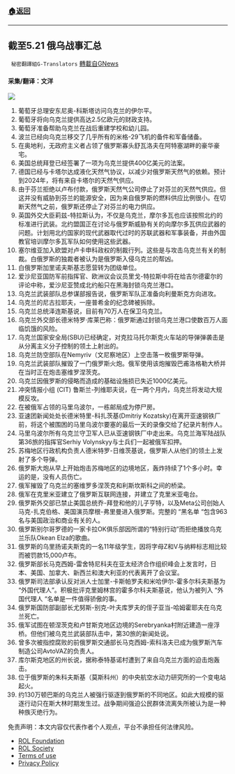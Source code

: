 ###  [:house:返回](README.md)
---


## 截至5.21 俄乌战事汇总
` 秘密翻譯組G-Translators` [轉載自GNews](https://gnews.org/zh-hans/2574029/)

#### 采集/翻译：文洋
 ![](https://assets.gnews.org/wp-content/uploads/2022/05/16531647201_1653164736.png) 
1. 葡萄牙总理安东尼奥-科斯塔访问乌克兰的伊尔平。
2. 葡萄牙将向乌克兰提供高达2.5亿欧元的财政支持。
3. 葡萄牙准备帮助乌克兰在战后重建学校和幼儿园。
4. 波兰已经向乌克兰移交了几乎所有的米格-29飞机的备件和军备储备。
5. 在奥地利，无政府主义者占领了俄罗斯寡头舒瓦洛夫在阿特塞湖畔的豪华豪宅。
6. 美国总统拜登已经签署了一项为乌克兰提供400亿美元的法案。
7. 德国已经与卡塔尔达成液化天然气协议，以减少对俄罗斯天然气的依赖。预计到2024年，将有来自卡塔尔的天然气供应。
8. 由于芬兰拒绝以卢布付款，俄罗斯天然气公司停止了对芬兰的天然气供应。但这并没有威胁到芬兰的能源安全，因为来自俄罗斯的燃料供应比例很小。在切断天然气之前，俄罗斯还停止了对芬兰的电力供应。
9. 英国外交大臣莉兹-特拉斯认为，不仅是乌克兰，摩尔多瓦也应该按照北约的标准进行武装。北约盟国正在讨论与俄罗斯威胁有关的向摩尔多瓦供应武器的问题。计划用北约国家的现代武器取代过时的苏联武器和军事装备，并由外国教官培训摩尔多瓦军队如何使用这些武器。
10. 塞尔维亚加入欧盟对卢卡申科政权的制裁行列。这些是与攻击乌克兰有关的制裁。白俄罗斯的独裁者被认为是俄罗斯入侵乌克兰的帮凶。
11. 白俄罗斯加里诺夫斯基志愿营转为团级单位。
12. 爱沙尼亚国防军前指挥官、欧洲议会议员里戈-特拉斯中将在给吉尔德霍尔的评论中称，爱沙尼亚赞成北约船只在黑海封锁乌克兰港口。
13. 乌克兰武装部队总参谋部报告说，俄罗斯军队正准备向利曼斯克方向进攻。
14. 乌克兰的尼古拉耶夫，一座普希金的纪念碑被拆除。
15. 乌克兰总统泽连斯基说，目前有70万人在保卫乌克兰。
16. 乌克兰外交部长德米特罗·库莱巴称：俄罗斯通过封锁乌克兰港口使数百万人面临饥饿的风险。
17. 乌克兰国家安全局(SBU)已经确定，对克拉马托尔斯克火车站的导弹弹袭击是从分离主义分子控制的领土上射出的。
18. 乌克兰防空部队在Nemyriv（文尼察地区）上空击落一枚俄罗斯导弹。
19. 乌克兰武装部队摧毁了一门俄罗斯火炮。俄军使用该炮摧毁巴甫洛格勒大桥并在当时正在炮击塞维罗涅茨克。
20. 乌克兰因俄罗斯的侵略而造成的基础设施损已失近1000亿美元。
21. 冲突情报小组 (CIT) 鲁斯兰-列维耶夫说，在一两个月内，乌克兰将发动大规模反攻。
22. 在被俄军占领的马里乌波尔，一栋邮局成为停尸房。
23. 亚速团新闻处处长德米特里-科扎茨基(Dmitriy Kozatsky)在离开亚速钢铁厂前，将这个被围困的马里乌波尔要塞的最后一天的录像交给了纪录片制作人。
24. 马里乌波尔所有乌克兰守卫军人已从亚速钢铁厂中走出来。乌克兰海军陆战队第36旅的指挥官Serhiy Volynskyy与士兵们一起被俄军扣押。
25. 苏梅地区行政机构负责人德米特罗-日维茨基说，俄罗斯人从他们的领土上发射了多个导弹。
26. 俄罗斯大炮从早上开始炮击苏梅地区的边境地区，轰炸持续了1个多小时。幸运的是，没有人员伤亡。
27. 俄军摧毁了乌克兰的塞维罗多涅茨克和利斯坎斯科之间的桥梁。
28. 俄军在克里米亚建立了俄罗斯互联网连接，并建立了克里米亚电台。
29. 俄罗斯外交部已禁止美国总统乔-拜登和他的儿子亨特，以及Meta公司创始人马克-扎克伯格、美国演员摩根-弗里曼进入俄罗斯。完整的 “黑名单 “包含963名与美国政治和商业有关的人。
30. 俄罗斯别尔哥罗德的一家卡拉OK俱乐部因所谓的“特别行动”而拒绝播放乌克兰乐队Okean Elza的歌曲。
31. 俄罗斯的乌里扬诺夫斯克的一名11年级学生，因将字母Z和V与纳粹标志相比较而被罚款15,000卢布。
32. 俄罗斯部长马克西姆-雷舍特尼科夫在亚太经济合作组织峰会上发言时，日本、美国、加拿大、新西兰和澳大利亚的代表离开了会议室。
33. 俄罗斯司法部承认反对派人士加里-卡斯帕罗夫和米哈伊尔-霍多尔科夫斯基为 “外国代理人”。积极批评克里姆林宫的霍多尔科夫斯基说，他认为被列入 “外国代理人 “名单是一件值得骄傲的事。
34. 俄罗斯国防部副部长尤努斯-别克-叶夫库罗夫的侄子亚当-哈姆霍耶夫在乌克兰死亡。
35. 俄军试图在顿涅茨克和卢甘斯克地区边境的Serebryanka村附近建造一座浮桥。但他们被乌克兰武装部队击中，第30旅的新闻处说。
36. 曾多次被指控腐败的前俄罗斯交通部长马克西姆-索科洛夫已成为俄罗斯汽车制造公司AvtoVAZ的负责人。
37. 库尔斯克地区的州长说，据称泰特基诺村遭到了来自乌克兰方面的迫击炮轰击。
38. 位于俄罗斯的朱科夫斯基（莫斯科州）的中央航空水动力研究所的一个变电站起火。
39. 约130万顿巴斯的乌克兰人被强行驱逐到俄罗斯的不同地区。如此大规模的驱逐行动只在斯大林时期发生过。战争期间强迫公民群体流离失所被认为是一种种族灭绝行为。

免责声明：本文内容仅代表作者个人观点，平台不承担任何法律风险。
  
- [ROL Foundation](https://rolfoundation.org/)
- [ROL Society](https://rolsociety.org/)
- [Terms of use](https://gnews.org/terms-of-use-3/)
- [Privacy Policy](https://gnews.org/privacy-policy/)

